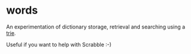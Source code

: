 words
=====

An experimentation of dictionary storage, retrieval and searching using a
[trie](http://en.wikipedia.org/wiki/Trie).

Useful if you want to help with Scrabble :-)
